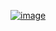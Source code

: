 [![image](https://github.com/user-attachments/assets/0cbfb86e-7daf-431b-bb05-e20fea688bf1)](https://www.acmicpc.net/problem/1707)
